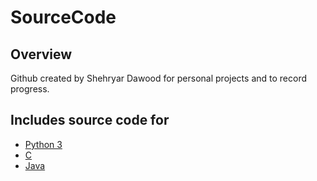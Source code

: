 # SourceCode
## Overview
Github created by Shehryar Dawood for personal projects and to record progress.
## Includes source code for
* [Python 3](https://github.com/trident0011/SourceCode/tree/master/Python%20Files)
* [C](https://github.com/trident0011/SourceCode/tree/master/C%20Files)
* [Java](https://github.com/trident0011/SourceCode/tree/master/Java%20Files)
